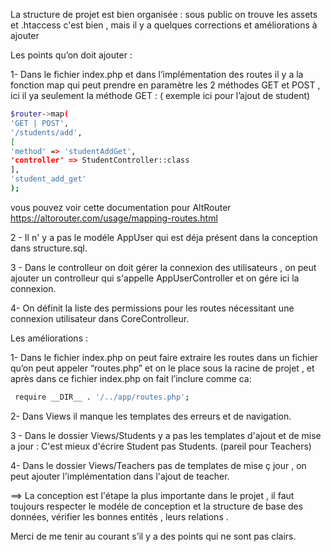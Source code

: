 
La structure de projet est bien organisée : sous public on trouve les assets et .htaccess c'est bien , mais il y a quelques corrections
et améliorations à ajouter 

Les points qu’on doit ajouter :

1- Dans le fichier index.php et dans l’implémentation des routes il y a la fonction
map qui peut prendre en paramètre les 2 méthodes GET et POST , ici il ya seulement la méthode GET : 
( exemple ici pour l’ajout de student)

```bash
$router->map(
'GET | POST',
'/students/add',
[
'method' => 'studentAddGet',
'controller' => StudentController::class
],
'student_add_get'
);
```

vous pouvez voir cette documentation pour AltRouter
https://altorouter.com/usage/mapping-routes.html

2 - Il n' y a pas le modéle AppUser qui est déja présent dans la conception dans structure.sql.

3 - Dans le controlleur on doit gérer la connexion des utilisateurs , on peut ajouter un controlleur qui s'appelle AppUserController 
et on gére ici la connexion.
 
4-  On définit la liste des permissions pour les routes nécessitant une connexion utilisateur dans CoreControlleur.



Les améliorations :

1- Dans le fichier index.php on peut  faire extraire les routes dans un fichier qu’on peut appeler “routes.php”
et on le place sous la racine de projet , et après dans ce fichier index.php on fait l’inclure
comme ca: 

```bash
 require __DIR__ . '/../app/routes.php';
 ```

2- Dans Views il manque les templates des erreurs et de navigation.

3 - Dans  le dossier Views/Students y a pas les templates d'ajout et de mise a jour  : C'est mieux d'écrire Student pas Students.
(pareil pour Teachers)

4- Dans  le dossier Views/Teachers pas de templates de mise ç jour , on peut ajouter l'implémentation dans l'ajout de teacher. 




==> La conception est l'étape la plus importante dans le projet ,
il faut toujours respecter le modéle de conception et la structure de base des données,
vérifier les bonnes entités , leurs relations .


Merci de me tenir au courant s’il y a des points qui ne sont pas clairs. 
